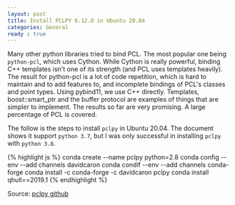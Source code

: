 ```yaml
---
layout: post
title: Install PCLPY 0.12.0 in Ubuntu 20.04
categories: General
ready : true
---
```


Many other python libraries tried to bind PCL. The most popular one being `python-pcl`, which uses Cython. While Cython is
really powerful, binding C++ templates isn't one of its strength (and PCL uses templates heavily). The result for
python-pcl is a lot of code repetition, which is hard to maintain and to add features to, and incomplete bindings of
PCL's classes and point types. Using pybind11, we use C++ directly. Templates, boost::smart_ptr and the buffer protocol
are examples of things that are simpler to implement. The results so far are very promising. A large percentage of PCL
is covered.

The follow is the steps to install `pclpy` in Ubuntu 20.04. The document shows it support `python 3.7`, but I was only
successful in installing `pclpy` with `python 3.8`.

{% highlight js %}
conda create --name pclpy python=2.8
conda config --env --add channels davidcaron
conda condif --env --add channels conda-forge
conda install -c conda-forge -c davidcaron pclpy
conda install qhull==2019.1
{% endhighlight %}

Source: [pclpy github](https://github.com/davidcaron/pclpy)


